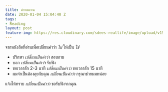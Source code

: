 ```yaml
---
title: คำทดแทน
date: 2020-01-04 15:04:40 Z
tags:
- Reading
layout: post
feature-img: https://res.cloudinary.com/sdees-reallife/image/upload/v1555658919/sample_feature_img.png
---
```


จากหนังสือที่อ่านเพื่อเปลี่ยนคำว่า *ไม่* ให้เป็น *ใช่*

<i class="fa fa-child" style="color:plum"></i>

- ปรึกษา *เปลี่ยนเป็นคำว่า* สอบถาม
- บอก *เปลี่ยนเป็นคำว่า* รับฟัง
- ขอเวลาสัก 2-3 นาที *เปลี่ยนเป็นคำว่า* ขอเวลาสัก 15 นาที
- ผมจำเป็นต้องคุยกับคุณ *เปลี่ยนเป็นคำว่า* กรุณาช่วยผมหน่อย

แจ้งให้ทราบ *เปลี่ยนเป็นคำว่า* ขอรับฟังจากคุณ
